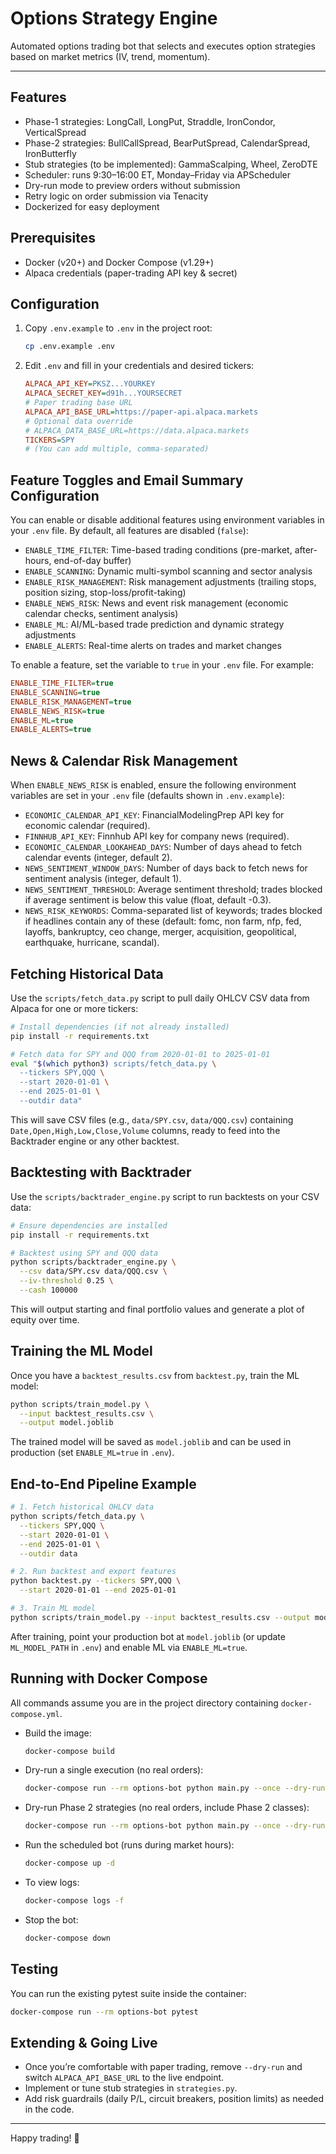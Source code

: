 # Options Strategy Engine

Automated options trading bot that selects and executes option strategies based on market metrics (IV, trend, momentum).

---

## Features

- Phase-1 strategies: LongCall, LongPut, Straddle, IronCondor, VerticalSpread
- Phase-2 strategies: BullCallSpread, BearPutSpread, CalendarSpread, IronButterfly
- Stub strategies (to be implemented): GammaScalping, Wheel, ZeroDTE
- Scheduler: runs 9:30–16:00 ET, Monday–Friday via APScheduler
- Dry-run mode to preview orders without submission
- Retry logic on order submission via Tenacity
- Dockerized for easy deployment

## Prerequisites

- Docker (v20+) and Docker Compose (v1.29+)
- Alpaca credentials (paper-trading API key & secret)

## Configuration

1. Copy `.env.example` to `.env` in the project root:
   ```bash
   cp .env.example .env
   ```
2. Edit `.env` and fill in your credentials and desired tickers:
   ```ini
   ALPACA_API_KEY=PKSZ...YOURKEY
   ALPACA_SECRET_KEY=d91h...YOURSECRET
   # Paper trading base URL
   ALPACA_API_BASE_URL=https://paper-api.alpaca.markets
   # Optional data override
   # ALPACA_DATA_BASE_URL=https://data.alpaca.markets
   TICKERS=SPY
   # (You can add multiple, comma-separated)
   ```

## Feature Toggles and Email Summary Configuration

You can enable or disable additional features using environment variables in your `.env` file. By default, all features are disabled (`false`):

- `ENABLE_TIME_FILTER`: Time-based trading conditions (pre-market, after-hours, end-of-day buffer)
- `ENABLE_SCANNING`: Dynamic multi-symbol scanning and sector analysis
- `ENABLE_RISK_MANAGEMENT`: Risk management adjustments (trailing stops, position sizing, stop-loss/profit-taking)
- `ENABLE_NEWS_RISK`: News and event risk management (economic calendar checks, sentiment analysis)
- `ENABLE_ML`: AI/ML-based trade prediction and dynamic strategy adjustments
- `ENABLE_ALERTS`: Real-time alerts on trades and market changes

To enable a feature, set the variable to `true` in your `.env` file. For example:

```ini
ENABLE_TIME_FILTER=true
ENABLE_SCANNING=true
ENABLE_RISK_MANAGEMENT=true
ENABLE_NEWS_RISK=true
ENABLE_ML=true
ENABLE_ALERTS=true
```
## News & Calendar Risk Management

When `ENABLE_NEWS_RISK` is enabled, ensure the following environment variables are set in your `.env` file (defaults shown in `.env.example`):

- `ECONOMIC_CALENDAR_API_KEY`: FinancialModelingPrep API key for economic calendar (required).
- `FINNHUB_API_KEY`: Finnhub API key for company news (required).
- `ECONOMIC_CALENDAR_LOOKAHEAD_DAYS`: Number of days ahead to fetch calendar events (integer, default 2).
- `NEWS_SENTIMENT_WINDOW_DAYS`: Number of days back to fetch news for sentiment analysis (integer, default 1).
- `NEWS_SENTIMENT_THRESHOLD`: Average sentiment threshold; trades blocked if average sentiment is below this value (float, default -0.3).
- `NEWS_RISK_KEYWORDS`: Comma-separated list of keywords; trades blocked if headlines contain any of these (default: fomc, non farm, nfp, fed, layoffs, bankruptcy, ceo change, merger, acquisition, geopolitical, earthquake, hurricane, scandal).


## Fetching Historical Data

Use the `scripts/fetch_data.py` script to pull daily OHLCV CSV data from Alpaca for one or more tickers:

```bash
# Install dependencies (if not already installed)
pip install -r requirements.txt

# Fetch data for SPY and QQQ from 2020-01-01 to 2025-01-01
eval "$(which python3) scripts/fetch_data.py \
  --tickers SPY,QQQ \
  --start 2020-01-01 \
  --end 2025-01-01 \
  --outdir data"
```

This will save CSV files (e.g., `data/SPY.csv`, `data/QQQ.csv`) containing `Date,Open,High,Low,Close,Volume` columns, ready to feed into the Backtrader engine or any other backtest.



## Backtesting with Backtrader

Use the `scripts/backtrader_engine.py` script to run backtests on your CSV data:

```bash
# Ensure dependencies are installed
pip install -r requirements.txt

# Backtest using SPY and QQQ data
python scripts/backtrader_engine.py \
  --csv data/SPY.csv data/QQQ.csv \
  --iv-threshold 0.25 \
  --cash 100000
```

This will output starting and final portfolio values and generate a plot of equity over time.

## Training the ML Model

Once you have a `backtest_results.csv` from `backtest.py`, train the ML model:

```bash
python scripts/train_model.py \
  --input backtest_results.csv \
  --output model.joblib
```

The trained model will be saved as `model.joblib` and can be used in production (set `ENABLE_ML=true` in `.env`).

## End-to-End Pipeline Example

```bash
# 1. Fetch historical OHLCV data
python scripts/fetch_data.py \
  --tickers SPY,QQQ \
  --start 2020-01-01 \
  --end 2025-01-01 \
  --outdir data

# 2. Run backtest and export features
python backtest.py --tickers SPY,QQQ \
  --start 2020-01-01 --end 2025-01-01

# 3. Train ML model
python scripts/train_model.py --input backtest_results.csv --output model.joblib
```

After training, point your production bot at `model.joblib` (or update `ML_MODEL_PATH` in `.env`) and enable ML via `ENABLE_ML=true`.
## Running with Docker Compose

All commands assume you are in the project directory containing `docker-compose.yml`.

- Build the image:
  ```bash
  docker-compose build
  ```

- Dry-run a single execution (no real orders):
  ```bash
  docker-compose run --rm options-bot python main.py --once --dry-run
  ```

- Dry-run Phase 2 strategies (no real orders, include Phase 2 classes):
  ```bash
  docker-compose run --rm options-bot python main.py --once --dry-run --phase 2
  ```

- Run the scheduled bot (runs during market hours):
  ```bash
  docker-compose up -d
  ```

- To view logs:
  ```bash
  docker-compose logs -f
  ```

- Stop the bot:
  ```bash
  docker-compose down
  ```

## Testing

You can run the existing pytest suite inside the container:
```bash
docker-compose run --rm options-bot pytest
```

## Extending & Going Live

- Once you’re comfortable with paper trading, remove `--dry-run` and switch `ALPACA_API_BASE_URL` to the live endpoint.
- Implement or tune stub strategies in `strategies.py`.
- Add risk guardrails (daily P/L, circuit breakers, position limits) as needed in the code.

---

Happy trading! 🚀